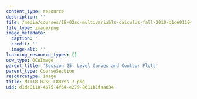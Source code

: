 ```yaml
---
content_type: resource
description: ''
file: /media/courses/18-02sc-multivariable-calculus-fall-2010/d1de011046754f64e2798611b1faa834_MIT18_02SC_L8Brds_7.png
file_type: image/png
image_metadata:
  caption: ''
  credit: ''
  image-alt: ''
learning_resource_types: []
ocw_type: OCWImage
parent_title: 'Session 25: Level Curves and Contour Plots'
parent_type: CourseSection
resourcetype: Image
title: MIT18_02SC_L8Brds_7.png
uid: d1de0110-4675-4f64-e279-8611b1faa834
---
```

